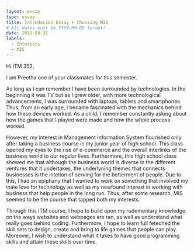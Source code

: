 ```yaml
---
layout: essay
type: essay
title: Introducion Essay + Choosing MIS
# All dates must be YYYY-MM-DD format!
date: 2019-08-31
labels:
  - Interests
  - MIS
---
```


Hi ITM 352,

I am Preetha one of your classmates for this semester.

As long as I can remember I have been surrounded by technologies. In the beginning it was TV but as I grew older, with more technological advancements, I was surrounded with laptops, tablets and smartphones. Thus, from an early age, I became fascinated with the mechanics behind how these devices worked. As a child, I remember constantly asking about how the games that I played were made and how the whole process worked. 

However, my interest in Management Information System flourished only after taking a business course in my junior year of high school. This class opened my eyes to the rise of e-commerce and the overall interlinks of the business world to our regular lives. Furthermore, this high school class showed me that although the business world is diverse in the different ventures that it undertakes, the underlyning themes that connects businesses is the intetion of serving for the betterment of people. Due to this, I had an epiphany that I wanted to work on something that involved my inate love for technology as well as my newfound interest in working with business that help people in the long run. Thus, after some research, MIS seemed to be the course that tapped  both my interests.

Through this ITM course, I hope to build upon my rudementary knowledge on the ways websites and webpages are ran, as well as understand what really goes behind coding. Furthermore, I hope to learn full feteched the skill sets to design, create and bring to life games that people can play. Moreover, I wish to understand what it takes to have good programming skills and attain these skills over time. 



